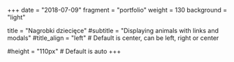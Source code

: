 +++
date = "2018-07-09"
fragment = "portfolio"
weight = 130
background = "light"

title = "Nagrobki dziecięce"
#subtitle = "Displaying animals with links and modals"
#title_align = "left" # Default is center, can be left, right or center

#height = "110px" # Default is auto
+++
